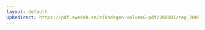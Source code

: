 ```yaml
---
layout: default
UpRedirect: https://pdf.swedeb.se/riksdagen-volumeG-pdf/200001/reg_200001/reg_200001_0132.pdf
---
```


